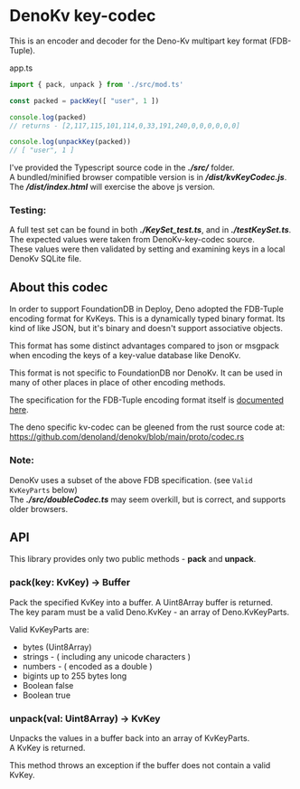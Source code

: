 # DenoKv key-codec

This is an encoder and decoder for the Deno-Kv multipart key format (FDB-Tuple).

app.ts
```javascript
import { pack, unpack } from './src/mod.ts'

const packed = packKey([ "user", 1 ])

console.log(packed) 
// returns - [2,117,115,101,114,0,33,191,240,0,0,0,0,0,0]

console.log(unpackKey(packed))
// [ "user", 1 ]
```
I've provided the Typescript source code in the **_./src/_** folder.    
A bundled/minified browser compatible version is in **_/dist/kvKeyCodec.js_**.     
The **_/dist/index.html_** will exercise the above js version.   

### Testing:
A full test set can be found in both **_./KeySet_test.ts_**, and in **_./testKeySet.ts_**.    
The expected values were taken from DenoKv-key-codec source.    
These values were then validated by setting and examining keys in a local DenoKv SQLite file.
<br/>

## About this codec
In order to support FoundationDB in Deploy, Deno adopted the FDB-Tuple encoding format for KvKeys. This is a dynamically typed binary format. Its kind of like JSON, but it's binary and doesn't support associative objects.   

This format has some distinct advantages compared to json or msgpack when encoding the keys of a key-value database like DenoKv.

This format is not specific to FoundationDB nor DenoKv. It can be used in many of other places in place of other encoding methods.

The specification for the FDB-Tuple encoding format itself is [documented here](https://github.com/apple/foundationdb/blob/master/design/tuple.md). 

The deno specific kv-codec can be gleened from the rust source code at:    
https://github.com/denoland/denokv/blob/main/proto/codec.rs
    
### Note: 
DenoKv uses a subset of the above FDB specification. (see `Valid KvKeyParts` below)    
The **_./src/doubleCodec.ts_** may seem overkill, but is correct, and supports older browsers.    

## API
This library provides only two public methods - **pack** and **unpack**.   

### pack(key: KvKey) -> Buffer
Pack the specified KvKey into a buffer. A Uint8Array buffer is returned.    
The key param must be a valid Deno.KvKey - an array of Deno.KvKeyParts.

Valid KvKeyParts are:
- bytes (Uint8Array)
- strings - ( including any unicode characters )
- numbers - ( encoded as a double )
- bigints up to 255 bytes long
- Boolean false
- Boolean true

### unpack(val: Uint8Array) -> KvKey
Unpacks the values in a buffer back into an array of KvKeyParts.   
A KvKey is returned.

This method throws an exception if the buffer does not contain a valid KvKey.
